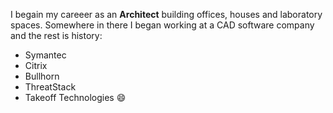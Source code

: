 I begain my careeer as an **Architect** building offices, houses and laboratory spaces. Somewhere in there I began working at a CAD software company and the rest is history:
* Symantec
* Citrix
* Bullhorn
* ThreatStack
* Takeoff Technologies
😄
